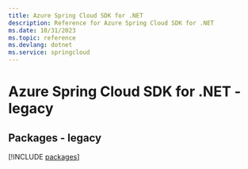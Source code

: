 ```yaml
---
title: Azure Spring Cloud SDK for .NET
description: Reference for Azure Spring Cloud SDK for .NET
ms.date: 10/31/2023
ms.topic: reference
ms.devlang: dotnet
ms.service: springcloud
---
```

# Azure Spring Cloud SDK for .NET - legacy
## Packages - legacy
[!INCLUDE [packages](spring-cloud-index.md)]